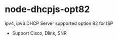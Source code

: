 # node-dhcpjs-opt82
ipv4, ipv6 DHCP Server supported option 82 for ISP


- Support Cisco, Dlink, SNR
